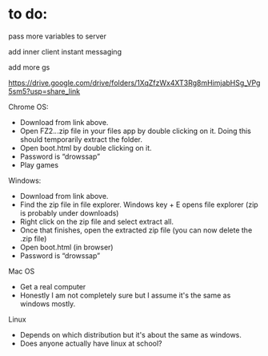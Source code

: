 # to do: 

pass more variables to server

add inner client instant messaging

add more gs




https://drive.google.com/drive/folders/1XqZfzWx4XT3Rg8mHimjabHSg_VPg5sm5?usp=share_link 


Chrome OS:
* Download from link above.
* Open FZ2.*.*.zip file in your files app by double clicking on it. Doing this should temporarily extract the folder.
* Open boot.html by double clicking on it.
* Password is “drowssap”
* Play games




Windows:
* Download from link above.
* Find the zip file in file explorer. Windows key + E opens file explorer (zip is probably under downloads)
* Right click on the zip file and select extract all.
* Once that finishes, open the extracted zip file (you can now delete the .zip file)
* Open boot.html (in browser)
* Password is “drowssap”


Mac OS
* Get a real computer
* Honestly I am not completely sure but I assume it's the same as windows mostly.


Linux 
* Depends on which distribution but it's about the same as windows.
* Does anyone actually have linux at school?
